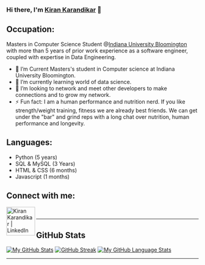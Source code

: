 ### Hi there, I'm [Kiran Karandikar][personalwebsite] 👋

## Occupation: 
Masters in Computer Science Student @[Indiana University Bloomington][iub] <br/> with more than 5 years of prior work experience as a software engineer, coupled with expertise in Data Engineering.

- 🔭 I’m Current Masters's student in Computer science at Indiana University Bloomington.
- 🌱 I’m currently learning world of data science. 
- 👯 I’m looking to network and meet other developers to make connections and to grow my network.
- ⚡ Fun fact: I am a human performance and nutrition nerd. If you like strength/weight training, fitness we are already best friends. We can get under the "bar" and grind reps with a long chat over nutrition, human performance and longevity. 
<!-- - 🤔 I’m looking for help with ...
- 💬 Ask me about ...
- 📫 How to reach me: ...
- 😄 Pronouns: ... -->

## Languages:
- Python (5 years)
- SQL & MySQL (3 Years)
- HTML & CSS (6 months)
- Javascript (1 months)

<!-- ## Current Playlist [spotify] 🎧 -->

## Connect with me:

[<img align="left" alt="Kiran Karandikar | LinkedIn" width="75px" src="https://upload.wikimedia.org/wikipedia/commons/8/80/LinkedIn_Logo_2013.svg" />][linkedin]
<br />

---

## GitHub Stats

[![My GitHub Stats](https://github-readme-stats.vercel.app/api/?username=kiran-karandikar&count_private=true&theme=tokyonight&showicons=true)]()
[![GitHub Streak](https://github-readme-streak-stats.herokuapp.com?user=kiran-karandikar&theme=dark&date_format=M%20j%5B%2C%20Y%5D)](https://git.io/streak-stats)
[![My GitHub Language Stats](https://github-readme-stats.vercel.app/api/top-langs/?username=kiran-karandikar&langs_count=5&theme=tokyonight)]()

---
[personalwebsite]: https://kiran-karandikar.github.io
[iub]: https://luddy.indiana.edu/
[website]: https://kiran-karandikar.github.io
[linkedin]: https://linkedin.com/in/kiran-karandikar